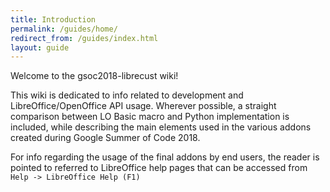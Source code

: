 ```yaml
---
title: Introduction
permalink: /guides/home/
redirect_from: /guides/index.html
layout: guide
---
```


Welcome to the gsoc2018-librecust wiki!

This wiki is dedicated to info related to development and LibreOffice/OpenOffice API usage. Wherever possible, a straight comparison between LO Basic macro and Python implementation is included, while describing the main elements used in the various addons created during Google Summer of Code 2018.

For info regarding the usage of the final addons by end users, the reader is pointed to referred to LibreOffice help pages that can be accessed from `Help -> LibreOffice Help (F1)`
